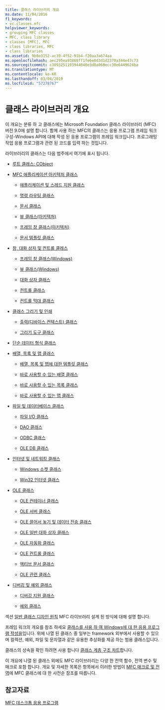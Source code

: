 ```yaml
---
title: 클래스 라이브러리 개요
ms.date: 11/04/2016
f1_keywords:
- vc.classes.mfc
helpviewer_keywords:
- grouping MFC classes
- MFC, class library
- classes [MFC], MFC
- class libraries, MFC
- class libraries
ms.assetid: 9b0e3152-ac39-4f52-91b4-f20aa3a674aa
ms.openlocfilehash: aec295ea93868ff1fe6e0d3d1d2370a344e47c73
ms.sourcegitcommit: c3093251193944840e3d0a068ecc30e6449624ba
ms.translationtype: MT
ms.contentlocale: ko-KR
ms.lasthandoff: 03/04/2019
ms.locfileid: "57278767"
---
```

# <a name="class-library-overview"></a>클래스 라이브러리 개요

이 개요는 분류 하 고 클래스에는 Microsoft Foundation 클래스 라이브러리 (MFC) 버전 9.0에 설명 합니다. 함께 사용 하는 MFC의 클래스는 응용 프로그램 프레임 워크 구성-Windows API에 대해 작성 된 응용 프로그램의 프레임 워크입니다. 프로그래밍 작업 응용 프로그램과 관련 된 코드를 입력 하는 것입니다.

라이브러리의 클래스는 다음 범주에서 여기에 표시 됩니다.

- [루트 클래스: CObject](../mfc/root-class-cobject.md)

- [MFC 애플리케이션 아키텍처 클래스](../mfc/mfc-application-architecture-classes.md)

   - [애플리케이션 및 스레드 지원 클래스](../mfc/application-and-thread-support-classes.md)

   - [명령 라우팅 클래스](../mfc/command-routing-classes.md)

   - [문서 클래스](../mfc/document-classes.md)

   - [뷰 클래스(아키텍처)](../mfc/view-classes-architecture.md)

   - [프레임 창 클래스(아키텍처)](../mfc/frame-window-classes-architecture.md)

   - [문서 템플릿 클래스](../mfc/document-template-classes.md)

- [창, 대화 상자 및 컨트롤 클래스](../mfc/window-dialog-and-control-classes.md)

   - [프레임 창 클래스(Windows)](../mfc/frame-window-classes-windows.md)

   - [뷰 클래스(Windows)](../mfc/view-classes-windows.md)

   - [대화 상자 클래스](../mfc/dialog-box-classes.md)

   - [컨트롤 클래스](../mfc/control-classes.md)

   - [컨트롤 막대 클래스](../mfc/control-bar-classes.md)

- [클래스 그리기 및 인쇄](../mfc/drawing-and-printing-classes.md)

   - [출력(디바이스 컨텍스트) 클래스](../mfc/output-device-context-classes.md)

   - [그리기 도구 클래스](../mfc/drawing-tool-classes.md)

- [단순 데이터 형식 클래스](../mfc/simple-data-type-classes.md)

- [배열, 목록 및 맵 클래스](../mfc/array-list-and-map-classes.md)

   - [배열, 목록 및 맵에 대한 템플릿 클래스](../mfc/template-classes-for-arrays-lists-and-maps.md)

   - [바로 사용할 수 있는 배열 클래스](../mfc/ready-to-use-array-classes.md)

   - [바로 사용할 수 있는 목록 클래스](../mfc/ready-to-use-list-classes.md)

   - [바로 사용할 수 있는 맵 클래스](../mfc/ready-to-use-map-classes.md)

- [파일 및 데이터베이스 클래스](../mfc/file-and-database-classes.md)

   - [파일 I/O 클래스](../mfc/file-i-o-classes.md)

   - [DAO 클래스](../mfc/dao-classes.md)

   - [ODBC 클래스](../mfc/odbc-classes.md)

   - [OLE DB 클래스](../mfc/ole-db-classes.md)

- [인터넷 및 네트워킹 클래스](../mfc/internet-and-networking-classes.md)

   - [Windows 소켓 클래스](../mfc/windows-sockets-classes.md)

   - [Win32 인터넷 클래스](../mfc/win32-internet-classes.md)

- [OLE 클래스](../mfc/ole-classes.md)

   - [OLE 컨테이너 클래스](../mfc/ole-container-classes.md)

   - [OLE 서버 클래스](../mfc/ole-server-classes.md)

   - [OLE 끌어서 놓기 및 데이터 전송 클래스](../mfc/ole-drag-and-drop-and-data-transfer-classes.md)

   - [OLE 일반 대화 상자 클래스](../mfc/ole-common-dialog-classes.md)

   - [OLE 자동화 클래스](../mfc/ole-automation-classes.md)

   - [OLE 컨트롤 클래스](../mfc/ole-control-classes.md)

   - [액티브 문서 클래스](../mfc/active-document-classes.md)

   - [OLE 관련 클래스](../mfc/ole-related-classes.md)

- [디버깅 및 예외 클래스](../mfc/debugging-and-exception-classes.md)

   - [디버깅 지원 클래스](../mfc/debugging-support-classes.md)

   - [예외 클래스](../mfc/exception-classes.md)

섹션 [일반 클래스 디자인 원칙](../mfc/general-class-design-philosophy.md) MFC 라이브러리 설계 된 방식에 대해 설명 합니다.

프레임 워크의 개요를 참조 하세요 [클래스를 사용 하 여 Windows에 대 한 응용 프로그램 작성을](../mfc/using-the-classes-to-write-applications-for-windows.md)입니다. 위에 나열 된 클래스 중 일부는 framework 외부에서 사용할 수 있으며 컬렉션, 예외, 파일 및 문자열과 같은 유용한 추상화를 제공 하는 범용 클래스입니다.

클래스의 상속을 확인 하려면 사용 합니다 [클래스 계층 구조 차트](../mfc/hierarchy-chart.md)합니다.

이 개요에 나열 된 클래스 외에도 MFC 라이브러리는 다양 한 전역 함수, 전역 변수 및 매크로 포함 합니다. 개요 및 자세한 목록은 항목에서 이러한 방법이 [MFC 매크로 및 전역](../mfc/reference/mfc-macros-and-globals.md)에 MFC 클래스에 대 한 사전순 참조를 따릅니다.

## <a name="see-also"></a>참고자료

[MFC 데스크톱 응용 프로그램](../mfc/mfc-desktop-applications.md)
